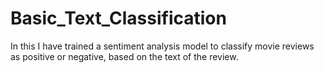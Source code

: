 # Basic_Text_Classification

In this I have trained a sentiment analysis model to classify movie reviews as positive or negative, based on the text of the review.
